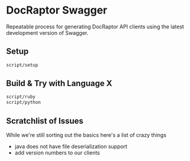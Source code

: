 # DocRaptor Swagger

Repeatable process for generating DocRaptor API clients using the latest development version of Swagger.

## Setup

```sh
script/setup
```

## Build & Try with Language X

```sh
script/ruby
script/python
```

## Scratchlist of Issues
While we're still sorting out the basics here's a list of crazy things
- java does not have file deserialization support
- add version numbers to our clients
